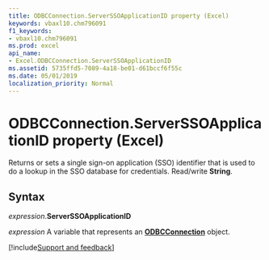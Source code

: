 ```yaml
---
title: ODBCConnection.ServerSSOApplicationID property (Excel)
keywords: vbaxl10.chm796091
f1_keywords:
- vbaxl10.chm796091
ms.prod: excel
api_name:
- Excel.ODBCConnection.ServerSSOApplicationID
ms.assetid: 5735ffd5-7089-4a18-be01-d61bccf6f55c
ms.date: 05/01/2019
localization_priority: Normal
---
```



# ODBCConnection.ServerSSOApplicationID property (Excel)

Returns or sets a single sign-on application (SSO) identifier that is used to do a lookup in the SSO database for credentials. Read/write **String**.


## Syntax

_expression_.**ServerSSOApplicationID**

_expression_ A variable that represents an **[ODBCConnection](Excel.ODBCConnection.md)** object.




[!include[Support and feedback](~/includes/feedback-boilerplate.md)]
